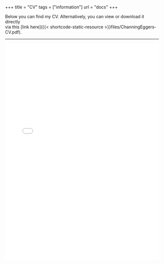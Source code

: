 +++
title = "CV"
tags = ["information"]
url = "docs"
+++

Below you can find my CV. Alternatively, you can view or download it directly <br> via this [link here]({{< shortcode-static-resource >}}files/ChanningEggers-CV.pdf).

---

<embed src="{{< shortcode-static-resource >}}files/ChanningEggers-CV.pdf" width="100%" style="aspect-ratio: 32/45;">
